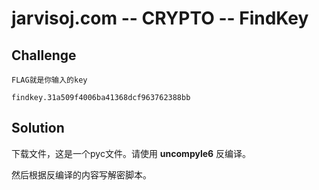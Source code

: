 # jarvisoj.com -- CRYPTO -- FindKey

## Challenge

```
FLAG就是你输入的key

findkey.31a509f4006ba41368dcf963762388bb
```

## Solution

下载文件，这是一个pyc文件。请使用 __uncompyle6__ 反编译。

然后根据反编译的内容写解密脚本。

